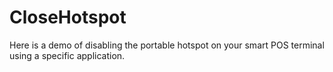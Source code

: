 # CloseHotspot

Here is a demo of disabling the portable hotspot on your smart POS terminal using a specific
application.
